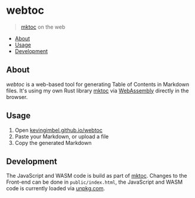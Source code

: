 # webtoc
> [mktoc](https://github.com/KevinGimbel/mktoc) on the web

<!-- BEGIN mktoc -->

- [About](#about)
- [Usage](#usage)
- [Development](#development)
<!-- END mktoc -->

## About

*webtoc* is a web-based tool for generating Table of Contents in Markdown files. It's using my own Rust library [mktoc](https://github.com/KevinGimbel/mktoc) via [WebAssembly](https://webassembly.org) directly in the browser.

## Usage

1. Open [kevingimbel.github.io/webtoc](https://kevingimbel.github.io/webtoc)
2. Paste your Markdown, or upload a file
3. Copy the generated Markdown 

## Development

The JavaScript and WASM code is build as part of [mktoc](https://github.com/KevinGimbel/mktoc/tree/main/wasm). Changes to the Front-end can be done in `public/index.html`, the JavaScript and WASM code is currently loaded via [unpkg.com](https://unpkg.com).